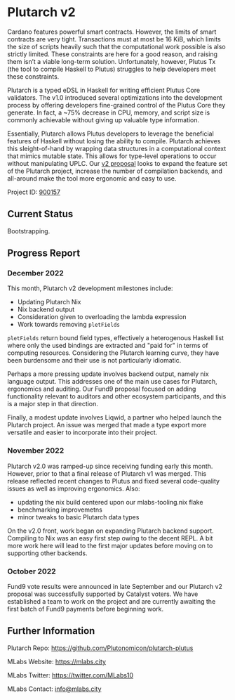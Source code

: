 # Plutarch v2

Cardano features powerful smart contracts. However, the limits of smart contracts are very tight. Transactions must at most be 16 KiB, which limits the size of scripts heavily such that the computational work possible is also strictly limited. These constraints are here for a good reason, and raising them isn’t a viable long-term solution. Unfortunately, however, Plutus Tx (the tool to compile Haskell to Plutus) struggles to help developers meet these constraints.

Plutarch is a typed eDSL in Haskell for writing efficient Plutus Core validators. The v1.0 introduced several optimizations into the development process by offering developers fine-grained control of the Plutus Core they generate. In fact, a ~75% decrease in CPU, memory, and script size is commonly achievable without giving up valuable type information.

Essentially, Plutarch allows Plutus developers to leverage the beneficial features of Haskell without losing the ability to compile. Plutarch achieves this sleight-of-hand by wrapping data structures in a computational context that mimics mutable state. This allows for type-level operations to occur without manipulating UPLC. Our [v2 proposal](https://cardano.ideascale.com/c/idea/414065) looks to expand the feature set of the Plutarch project, increase the number of compilation backends, and all-around make the tool more ergonomic and easy to use.

Project ID: [900157](https://docs.google.com/spreadsheets/d/1bfnWFa94Y7Zj0G7dtpo9W1nAYGovJbswipxiHT4UE3g/edit#gid=917336114)

## Current Status

Bootstrapping. 

## Progress Report

### December 2022

This month, Plutarch v2 development milestones include:

* Updating Plutarch Nix
* Nix backend output 
* Consideration given to overloading the lambda expression
* Work towards removing `pletFields`

`pletFields` return bound field types, effectively a heterogenous Haskell list where only the used bindings are extracted and  "paid for" in terms of computing resources. Considering the Plutarch learning curve, they have been burdensome and their use is not particularly idiomatic.

Perhaps a more pressing update involves backend output, namely nix language output. This addresses one of the main use cases for Plutarch, ergonomics and auditing. Our Fund9 proposal focused on adding functionality relevant to auditors and other ecosystem participants, and this is a major step in that direction.

Finally, a modest update involves Liqwid, a partner who helped launch the Plutarch project. An issue was merged that made a type export more versatile and easier to incorporate into their project.

### November 2022

Plutarch v2.0 was ramped-up since receiving funding early this month. However, prior to that a final release of Plutarch v1 was merged. This release reflected recent changes to Plutus and fixed several code-quality issues as well as improving ergonomics. Also:
* updating the nix build centered upon our mlabs-tooling.nix flake
* benchmarking improvemetns
* minor tweaks to basic Plutarch data types

On the v2.0 front, work began on expanding Plutarch backend support. Compiling to Nix was an easy first step owing to the decent REPL. A bit more work here will lead to the first major updates before moving on to supporting other backends. 

### October 2022

Fund9 vote results were announced in late September and our Plutarch v2 proposal was successfully supported by Catalyst voters. We have established a team to work on the project and are currently awaiting the first batch of Fund9 payments before beginning work.

## Further Information

Plutarch Repo: https://github.com/Plutonomicon/plutarch-plutus

MLabs Website: https://mlabs.city

MLabs Twitter: https://twitter.com/MLabs10

MLabs Contact: info@mlabs.city
